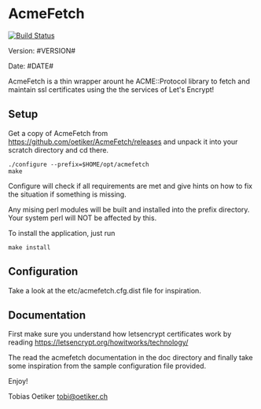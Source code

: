 AcmeFetch
=========

[![Build Status](https://travis-ci.org/oetiker/AcmeFetch.svg?branch=master)](https://travis-ci.org/oetiker/AcmeFetch)

Version: #VERSION#

Date: #DATE#

AcmeFetch is a thin wrapper arount he ACME::Protocol library to fetch and maintain
ssl certificates using the the services of Let's Encrypt!

Setup
-----

Get a copy of AcmeFetch from https://github.com/oetiker/AcmeFetch/releases
and unpack it into your scratch directory and cd there.

    ./configure --prefix=$HOME/opt/acmefetch
    make

Configure will check if all requirements are met and give
hints on how to fix the situation if something is missing.

Any mising perl modules will be built and installed into the prefix
directory. Your system perl will NOT be affected by this.

To install the application, just run

    make install

Configuration
-------------

Take a look at the etc/acmefetch.cfg.dist file for inspiration.

Documentation
-------------

First make sure you understand how letsencrypt certificates work
by reading https://letsencrypt.org/howitworks/technology/

The read the acmefetch documentation in the doc directory and finally take
some inspiration from the sample configuration file provided.

Enjoy!

Tobias Oetiker <tobi@oetiker.ch>
